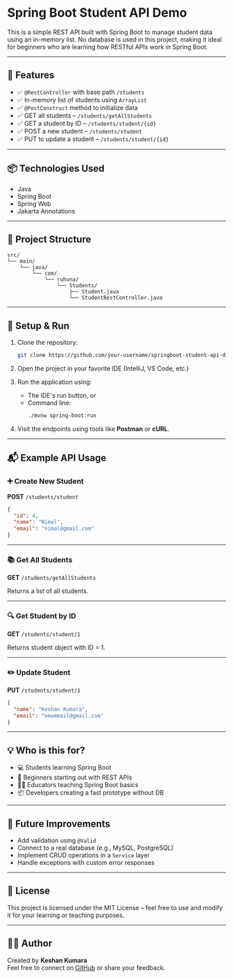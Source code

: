 # Spring Boot Student API Demo

This is a simple REST API built with Spring Boot to manage student data using an in-memory list. No database is used in this project, making it ideal for beginners who are learning how RESTful APIs work in Spring Boot.

---

## 📌 Features

- ✅ `@RestController` with base path `/students`
- ✅ In-memory list of students using `ArrayList`
- ✅ `@PostConstruct` method to initialize data
- ✅ GET all students – `/students/getAllStudents`
- ✅ GET a student by ID – `/students/student/{id}`
- ✅ POST a new student – `/students/student`
- ✅ PUT to update a student – `/students/student/{id}`

---

## 📦 Technologies Used

- Java
- Spring Boot
- Spring Web
- Jakarta Annotations

---

## 📁 Project Structure

```
src/
└── main/
    └── java/
        └── com/
            └── ruhuna/
                └── Students/
                    ├── Student.java
                    └── StudentRestController.java
```

---

## 🔧 Setup & Run

1. Clone the repository:
   ```bash
   git clone https://github.com/your-username/springboot-student-api-demo.git
   ```

2. Open the project in your favorite IDE (IntelliJ, VS Code, etc.)

3. Run the application using:
   - The IDE's run button, or
   - Command line: 
     ```bash
     ./mvnw spring-boot:run
     ```

4. Visit the endpoints using tools like **Postman** or **cURL**.

---

## 📬 Example API Usage

### ➕ Create New Student

**POST** `/students/student`  
```json
{
  "id": 4,
  "name": "Nimal",
  "email": "nimal@gmail.com"
}
```

---

### 📚 Get All Students

**GET** `/students/getAllStudents`

Returns a list of all students.

---

### 🔍 Get Student by ID

**GET** `/students/student/1`

Returns student object with ID = 1.

---

### ✏️ Update Student

**PUT** `/students/student/1`  
```json
{
  "name": "Keshan Kumara",
  "email": "newemail@gmail.com"
}
```

---

## 💡 Who is this for?

- 💻 Students learning Spring Boot
- 🔰 Beginners starting out with REST APIs
- 👨‍🏫 Educators teaching Spring Boot basics
- 📦 Developers creating a fast prototype without DB

---

## 🌱 Future Improvements

- Add validation using `@Valid`
- Connect to a real database (e.g., MySQL, PostgreSQL)
- Implement CRUD operations in a `Service` layer
- Handle exceptions with custom error responses

---

## 🔗 License

This project is licensed under the MIT License – feel free to use and modify it for your learning or teaching purposes.

---

## 🙋‍♂️ Author

Created by **Keshan Kumara**  
Feel free to connect on [GitHub](https://github.com/keshankumara) or share your feedback.

